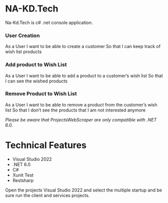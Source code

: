 # NA-KD.Tech
Na-Kd.Tech is c# .net console application.

### User Creation ###
As a User
I want to be able to create a customer
So that I can keep track of wish list products

### Add product to Wish List ###
As a User
I want to be able to add a product to a customer’s wish list
So that I can see the wished products

### Remove Product to Wish List ###
As a User
I want to be able to remove a product from the customer’s wish list
So that I don’t see the products that I am not interested anymore

*Please be aware that ProjectsWebScraper are only compatible with .NET 6.0.* 

# Technical Features
- Visual Studio 2022
- .NET 6.0
- C#
- Xunit Test
- Restsharp

Open the projects Visual Studio 2022 and select the multiple startup and be sure run the client and services projects.

